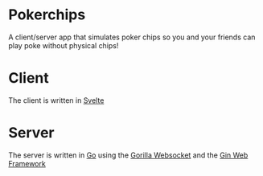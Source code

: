 # Pokerchips

A client/server app that simulates poker chips so you and your friends can play poke without physical chips!

# Client

The client is written in [Svelte](https://svelte.dev/)

# Server

The server is written in [Go](https://go.dev/) using the [Gorilla Websocket](https://pkg.go.dev/github.com/gorilla/websocket) and the [Gin Web Framework](https://pkg.go.dev/github.com/gin-gonic/gin)